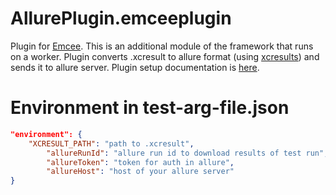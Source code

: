 # AllurePlugin.emceeplugin

Plugin for [Emcee](https://github.com/avito-tech/Emcee/wiki). This is an additional module of the framework that runs on a worker. 
Plugin converts .xcresult to allure format (using [xcresults](https://github.com/eroshenkoam/xcresults)) and sends it to allure server.
Plugin setup documentation is [here](https://github.com/avito-tech/Emcee/wiki/Plugins).

# Environment in test-arg-file.json

```json
"environment": {
	"XCRESULT_PATH": "path to .xcresult",
     	"allureRunId": "allure run id to download results of test run",
     	"allureToken": "token for auth in allure",
     	"allureHost": "host of your allure server"
}
```
